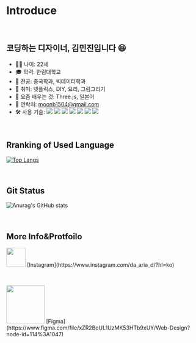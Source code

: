 # Introduce

&nbsp;

## 코딩하는 디자이너, 김민진입니다 😆

- 🙍‍♀️ 나이: 22세
- 🎓 학력: 한림대학교
- 📖 전공: 중국학과, 빅데이터학과
- 🥳 취미: 넷플릭스, DIY, 요리, 그림그리기
- 🌱 요즘 배우는 것: Three.js, 일본어
- 💬 연락처: moonb1504@gmail.com
- 🛠 사용 기술:  <img src="https://img.shields.io/badge/Adobe Illustrator-FF9A00?style=flat-squre&logo=Adobe Illustrator&logoColor=white"/> <img src="https://img.shields.io/badge/Adobe Photoshop-31A8FF?style=flat-squre&logo=Adobe Photoshop&logoColor=white"/> <img src="https://img.shields.io/badge/HTML5-E34F26?style=flat-squre&logo=HTML5&logoColor=white"/> <img src="https://img.shields.io/badge/CSS3-1572B6?style=flat-squre&logo=CSS3&logoColor=white"/> <img src="https://img.shields.io/badge/JavaScript-F7DF1E?style=flat-squre&logo=JavaScript&logoColor=white"/> <img src="https://img.shields.io/badge/MySQL-4479A1?style=flat-squre&logo=MySQL&logoColor=white"/> <img src="https://img.shields.io/badge/MongoDB-47A248?style=flat-squre&logo=MongoDB&logoColor=white"/> 

&nbsp;

## Rranking of Used Language
[![Top Langs](https://github-readme-stats.vercel.app/api/top-langs/?username=Miinjin&langs_count=8)](https://github.com/Miinjin/github-readme-stats)

&nbsp;

## Git Status
![Anurag's GitHub stats](https://github-readme-stats.vercel.app/api?username=Miinjin&show_icons=true&theme=dark)

&nbsp;

## More Info&Protfoilo
<img width=50px src="https://user-images.githubusercontent.com/62200762/196027288-b7ba49e7-8191-4bba-83a5-05dc8010bf36.png">
[Instagram](https://www.instagram.com/da_aria_d/?hl=ko)

&nbsp;
&nbsp;

<img width=100px src="https://user-images.githubusercontent.com/62200762/196027467-5e4814e5-e22d-4c5a-96d2-2f94513af6dd.png">
[Figma](https://www.figma.com/file/xZR2BoUL1UzMK53HTb9xUY/Web-Design?node-id=114%3A1047)

